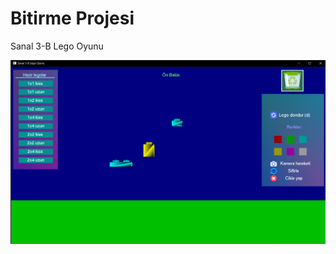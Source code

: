 # Bitirme Projesi

Sanal 3-B Lego Oyunu

![alt text](https://github.com/alihansultan/bitirme/blob/main/Uygulama%20G%C3%B6r%C3%BCn%C3%BCm%C3%BC.png)


